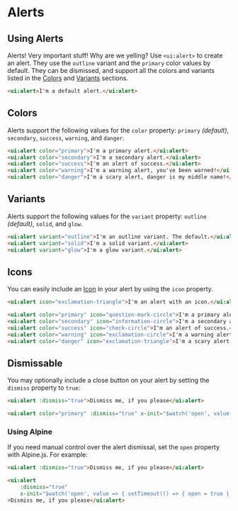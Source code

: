 # Alerts

## Using Alerts
Alerts! Very important stuff! Why are we yelling? Use `<ui:alert>` to create an alert. They use the `outline` variant and the `primary` color values by default. They can be dismissed, and support all the colors and variants listed in the [Colors](#colors) and [Variants](#variants) sections.

```html +demo title={Default Alert} previewClasses={space-y-4}
<ui:alert>I'm a default alert.</ui:alert>
```


## Colors

Alerts support the following values for the `color` property: `primary` _(default)_, `secondary`, `success`, `warning`, and `danger`.

```html +demo title={Alert Colors} previewClasses={space-y-4}
<ui:alert color="primary">I'm a primary alert.</ui:alert>
<ui:alert color="secondary">I'm a secondary alert.</ui:alert>
<ui:alert color="success">I'm an alert of success.</ui:alert>
<ui:alert color="warning">I'm a warning alert, you've been warned!</ui:alert>
<ui:alert color="danger">I'm a scary alert, danger is my middle name!</ui:alert>
```

## Variants

Alerts support the following values for the `variant` property: `outline` _(default)_, `solid`, and `glow`.

```html +demo title={Alert Colors} previewClasses={space-y-4}
<ui:alert variant="outline">I'm an outline variant. The default.</ui:alert>
<ui:alert variant="solid">I'm a solid variant.</ui:alert>
<ui:alert variant="glow">I'm a glow variant.</ui:alert>
```

## Icons

You can easily include an [Icon](/docs/icons) in your alert by using the `icon` property.

```html
<ui:alert icon="exclamation-triangle">I'm an alert with an icon.</ui:alert>
```

```html +demo title={Alert Icons} previewClasses={space-y-4}
<ui:alert color="primary" icon="question-mark-circle">I'm a primary alert.</ui:alert>
<ui:alert color="secondary" icon="information-circle">I'm a secondary alert.</ui:alert>
<ui:alert color="success" icon="check-circle">I'm an alert of success.</ui:alert>
<ui:alert color="warning" icon="exclamation-circle">I'm a warning alert, you've been warned!</ui:alert>
<ui:alert color="danger" icon="exclamation-triangle">I'm a scary alert, danger is my middle name!</ui:alert>
```

## Dismissable
You may optionally include a close button on your alert by setting the `dismiss` property to `true`:
```html
<ui:alert :dismiss="true">Dismiss me, if you please</ui:alert>
```

```html +demo title={Alert Colors} previewClasses={space-y-4}
<ui:alert color="primary" :dismiss="true" x-init="$watch('open', value => { setTimeout(() => { open = true }, 750) })">Dismiss me, if you please</ui:alert>
```

### Using Alpine

If you need manual control over the alert dismissal, set the `open` property with Alpine.js. For example:
```html
<ui:alert :dismiss="true">Dismiss me, if you please</ui:alert>
```

```html +demo title={Manual Control with Alpine.js}
<ui:alert
    :dismiss="true"
    x-init="$watch('open', value => { setTimeout(() => { open = true }, 750) })"
>Dismiss me, if you please</ui:alert>
```
